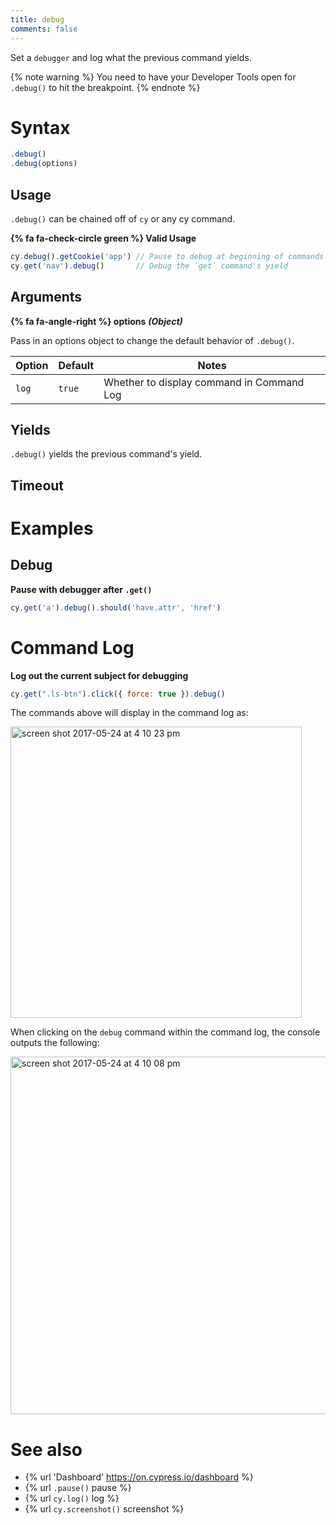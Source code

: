 ```yaml
---
title: debug
comments: false
---
```


Set a `debugger` and log what the previous command yields.

{% note warning %}
You need to have your Developer Tools open for `.debug()` to hit the breakpoint.
{% endnote %}

# Syntax

```javascript
.debug()
.debug(options)
```

## Usage

`.debug()` can be chained off of `cy` or any cy command.

**{% fa fa-check-circle green %} Valid Usage**

```javascript
cy.debug().getCookie('app') // Pause to debug at beginning of commands
cy.get('nav').debug()       // Debug the `get` command's yield
```

## Arguments

**{% fa fa-angle-right %} options**  ***(Object)***

Pass in an options object to change the default behavior of `.debug()`.

Option | Default | Notes
--- | --- | ---
`log` | `true` | Whether to display command in Command Log

## Yields

`.debug()` yields the previous command's yield.

## Timeout

# Examples

## Debug

**Pause with debugger after `.get()`**

```javascript
cy.get('a').debug().should('have.attr', 'href')
```

# Command Log

**Log out the current subject for debugging**

```javascript
cy.get(".ls-btn").click({ force: true }).debug()
```

The commands above will display in the command log as:

<img width="466" alt="screen shot 2017-05-24 at 4 10 23 pm" src="https://cloud.githubusercontent.com/assets/1271364/26423391/896b858e-409b-11e7-91ce-14c5bf38ab11.png">

When clicking on the `debug` command within the command log, the console outputs the following:

<img width="572" alt="screen shot 2017-05-24 at 4 10 08 pm" src="https://cloud.githubusercontent.com/assets/1271364/26423392/89725486-409b-11e7-94d5-aebdffe16abf.png">

# See also

- {% url 'Dashboard' https://on.cypress.io/dashboard %}
- {% url `.pause()` pause %}
- {% url `cy.log()` log %}
- {% url `cy.screenshot()` screenshot %}
